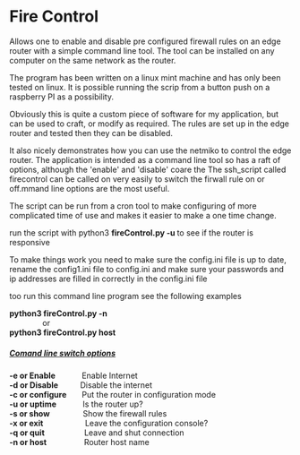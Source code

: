 <h1>Fire Control</h1>

Allows one to enable and disable pre configured firewall rules on an edge router with a simple command line tool.
The tool can be installed on any computer on the same network as the router. 

The program has been written on a linux mint machine and has only been tested on linux.
It is possible running the scrip from a button push on a raspberry PI as a possibility. 

Obviously this is quite a custom piece of software for my application, but can be used to craft, or modify as required. 
The rules are set up in the edge router and tested then they can be disabled.

It also nicely demonstrates how you can use the netmiko to control the edge router.
The application is intended as a command line tool so has a raft of options, although the 'enable' and 'disable' coare the 
The ssh_script called firecontrol can be called on very easily to switch the firwall rule on or off.mmand line options are the most useful.

The script can be run from a cron tool to make configuring of more complicated time of use and makes it easier to make a one time change.

run the script with python3 <b>fireControl.py -u </b> to see if the router is responsive

To make things work you need to make sure the config.ini file is up to date, rename the config1.ini file to config.ini and make sure your passwords and ip addresses are filled in correctly in the config.ini file
  
  too run this command line program see the following examples
  
  <b>python3 fireControl.py -n</b> 
          <br>   &nbsp;&nbsp;&nbsp;&nbsp;&nbsp;&nbsp;&nbsp; &nbsp;&nbsp;&nbsp;&nbsp;&nbsp;&nbsp;  or<br>
  <b>python3 fireControl.py host</b>
<h5><u>Comand line switch options</u> </h5>  

<b>-e or Enable</b>    &nbsp; &nbsp; &nbsp;&nbsp;&nbsp;&nbsp;&nbsp;&nbsp;               Enable Internet <br>
<b>-d or Disable</b>        &nbsp;&nbsp; &nbsp; &nbsp;   &nbsp;        Disable the internet <br> 
<b>-c or configure</b>      &nbsp; &nbsp; &nbsp;       Put the router in configuration mode <br> 
<b>-u or uptime</b>    &nbsp; &nbsp; &nbsp;&nbsp;&nbsp;&nbsp;&nbsp;&nbsp;   Is the router up? <br>
<b>-s or show</b>           &nbsp;&nbsp; &nbsp;&nbsp;&nbsp;&nbsp;  &nbsp; &nbsp; &nbsp;   Show the firewall rules<br> 
<b>-x or exit</b>        &nbsp;&nbsp;&nbsp;&nbsp;&nbsp;   &nbsp; &nbsp;   &nbsp; &nbsp;&nbsp;&nbsp; &nbsp;  Leave the configuration console?<br> 
<b>-q or quit</b>       &nbsp;&nbsp;&nbsp;       &nbsp; &nbsp;&nbsp;&nbsp;&nbsp;&nbsp; &nbsp; &nbsp;&nbsp;  Leave and shut connection<br>
<b>-n or host</b>       &nbsp;&nbsp;&nbsp;&nbsp;&nbsp;&nbsp;&nbsp;&nbsp;&nbsp;      &nbsp; &nbsp; &nbsp;    Router host name<br>
